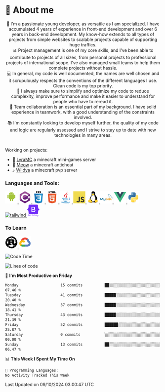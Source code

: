 <h1 align="left">🔭 About me</h1>
<div style="text-align: center;">
  <span>
💼 I'm a passionate young developer, as versatile as I am specialized. I have accumulated 4 years of experience in front-end development and over 6 years in back-end development. My know-how extends to all types of projects from simple websites to scalable projects capable of supporting huge traffics.
</span><br>
<span>
📊 Project management is one of my core skills, and I've been able to contribute to projects of all sizes, from personal projects to professional projects of international scope. I've also managed small teams to help them complete projects without hassle.
</span><br>
<span>
💻 In general, my code is well documented, the names are well chosen and it scrupulously respects the conventions of the different languages I use. Clean code is my top priority.
</span><br>
<span>
🚀 I always make sure to simplify and optimize my code to reduce complexity, improve performance and make it easier to understand for people who have to reread it.
</span><br>
<span>
🤝 Team collaboration is an essential part of my background. I have solid experience in teamwork, with a good understanding of the constraints involved.
</span><br>
<span>
📚 I'm constantly looking to develop myself further, the quality of my code and logic are regularly assessed and I strive to stay up to date with new technologies in many areas.
</span>
</div>
<br>

Working on projects:
- 🔭  [LyraMC](https://github.com/LyraMC) a minecraft mini-games server  
- 🐯  [Meow](https://discord.gg/3bA5Pg6J2W) a minecraft anticheat
- ⤴️  [Wildya](https://github.com/Wildya) a minecraft pvp server


<h3 align="left">Languages and Tools:</h3>
<p align="left"> 
  <a href="https://developer.android.com" target="_blank"> <img src="https://raw.githubusercontent.com/devicons/devicon/master/icons/android/android-original-wordmark.svg" alt="android" width="40" height="40"/> </a> 
  <a href="https://www.w3schools.com/cs/" target="_blank"> <img src="https://raw.githubusercontent.com/devicons/devicon/master/icons/csharp/csharp-original.svg" alt="csharp" width="40" height="40"/> </a> 
  <a href="https://www.w3schools.com/css/" target="_blank"> <img src="https://raw.githubusercontent.com/devicons/devicon/master/icons/css3/css3-original-wordmark.svg" alt="css3" width="40" height="40"/> </a> 
  <a href="https://www.w3.org/html/" target="_blank"> <img src="https://raw.githubusercontent.com/devicons/devicon/master/icons/html5/html5-original-wordmark.svg" alt="html5" width="40" height="40"/> </a> 
  <a href="https://www.java.com" target="_blank"> <img src="https://raw.githubusercontent.com/devicons/devicon/master/icons/java/java-original.svg" alt="java" width="40" height="40"/> </a> 
  <a href="https://developer.mozilla.org/en-US/docs/Web/JavaScript" target="_blank"> <img src="https://raw.githubusercontent.com/devicons/devicon/master/icons/javascript/javascript-original.svg" alt="javascript" width="40" height="40"/> </a> 
  <a href="https://www.linux.org/" target="_blank"> <img src="https://raw.githubusercontent.com/devicons/devicon/master/icons/linux/linux-original.svg" alt="linux" width="40" height="40"/> </a> 
  <a href="https://www.mysql.com/" target="_blank"> <img src="https://raw.githubusercontent.com/devicons/devicon/master/icons/mysql/mysql-original-wordmark.svg" alt="mysql" width="40" height="40"/> </a> 
  <a href="https://vuejs.org" target="_blank"> <img src="https://github.com/devicons/devicon/blob/master/icons/vuejs/vuejs-original.svg" alt="vuejs" width="40" height="40"/> </a> 
  <a href="https://www.python.org" target="_blank"> <img src="https://raw.githubusercontent.com/devicons/devicon/master/icons/python/python-original.svg" alt="python" width="40" height="40"/> </a> 
  <a href="https://tailwindcss.com/" target="_blank"> <img src="https://www.vectorlogo.zone/logos/tailwindcss/tailwindcss-icon.svg" alt="tailwind" width="40" height="40"/> </a> 
  <a href="https://getbootstrap.com/" target="_blank">
<img src="https://raw.githubusercontent.com/devicons/devicon/master/icons/bootstrap/bootstrap-plain-wordmark.svg" alt="bootstrap" width="40" height="40"> </a>
</p>

<h3 align="left">To Learn</h3>

<p align="left">
  <a href="https://www.rust-lang.org" target="_blank"> <img src="https://github.com/devicons/devicon/blob/master/icons/rust/rust-plain.svg" alt="rust" width="40" height="40"/> </a> 
  <a href="https://cloud.google.com" target="_blank"> <img src="https://github.com/devicons/devicon/blob/master/icons/googlecloud/googlecloud-original.svg" alt="rust" width="40" height="40"/> </a> 
  
</p>

<!--START_SECTION:waka-->
![Code Time](http://img.shields.io/badge/Code%20Time-682%20hrs%2029%20mins-blue)

![Lines of code](https://img.shields.io/badge/From%20Hello%20World%20I%27ve%20Written-457.9%20thousand%20lines%20of%20code-blue)

📅 **I'm Most Productive on Friday** 

```text
Monday                   15 commits          ██░░░░░░░░░░░░░░░░░░░░░░░   07.46 % 
Tuesday                  41 commits          █████░░░░░░░░░░░░░░░░░░░░   20.40 % 
Wednesday                37 commits          █████░░░░░░░░░░░░░░░░░░░░   18.41 % 
Thursday                 43 commits          █████░░░░░░░░░░░░░░░░░░░░   21.39 % 
Friday                   52 commits          ██████░░░░░░░░░░░░░░░░░░░   25.87 % 
Saturday                 0 commits           ░░░░░░░░░░░░░░░░░░░░░░░░░   00.00 % 
Sunday                   13 commits          ██░░░░░░░░░░░░░░░░░░░░░░░   06.47 % 
```


📊 **This Week I Spent My Time On** 

```text
💬 Programming Languages: 
No Activity Tracked This Week
```


 Last Updated on 09/10/2024 03:00:47 UTC
<!--END_SECTION:waka-->

<!-- [![Les Stats Watatime de AndrobaL](https://github-readme-stats.vercel.app/api/wakatime?username=Androbal&layout=compact)]-->
